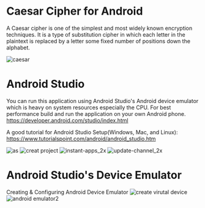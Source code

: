 # Caesar Cipher for Android
 A Caesar cipher is one of the simplest and most widely known encryption techniques. It is a type of substitution cipher in which each letter in the plaintext is replaced by a letter some fixed number of positions down the alphabet.
 
![caesar](https://user-images.githubusercontent.com/18353476/28398506-5587348c-6cbc-11e7-892b-705dfe4a9ef5.png)

# Android Studio
You can run this application using Android Studio's Android device emulator which is heavy on system resources especially the CPU. For best performance build and run the application on your own Android phone.
https://developer.android.com/studio/index.html

A good tutorial for Android Studio Setup(Windows, Mac, and Linux): https://www.tutorialspoint.com/android/android_studio.htm

![as](https://user-images.githubusercontent.com/18353476/28494127-6da78c40-6eda-11e7-8fa0-d77a5294b193.png)
![creat project](https://user-images.githubusercontent.com/18353476/28494097-63a0df68-6ed9-11e7-929e-3eba9a3f6700.png)
![instant-apps_2x](https://user-images.githubusercontent.com/18353476/28494126-680f3a4e-6eda-11e7-9235-0cd1b4bdf408.png)
![update-channel_2x](https://user-images.githubusercontent.com/18353476/28494098-68114d94-6ed9-11e7-87d2-3c0c30e866ac.png)

# Android Studio's Device Emulator
Creating & Configuring Android Device Emulator
![create virutal device](https://user-images.githubusercontent.com/18353476/28558055-f8d720b4-70c4-11e7-9b68-aadde703aedf.gif)
![android emulator2](https://user-images.githubusercontent.com/18353476/28433670-58d94f64-6d41-11e7-908c-c6a48d7b75a1.gif)
